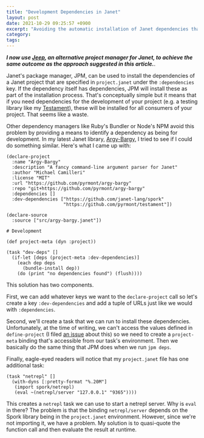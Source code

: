 ```yaml
---
title: "Development Dependencies in Janet"
layout: post
date: 2021-10-29 09:25:57 +0900
excerpt: "Avoiding the automatic installation of Janet dependencies that are only necessary for development."
category: 
tags: 
---
```


**_I now use [Jeep][], an alternative project manager for Janet, to achieve the same outcome as the approach suggested in this article._**.

[Jeep]: https://github.com/pyrmont/jeep "The GitHub repository for Jeep"

Janet's package manager, JPM, can be used to install the dependencies of a Janet project that are specified in `project.janet` under the `:dependencies` key. If the dependency itself has dependencies, JPM will install these as part of the installation process. That's conceptually simple but it means that if you need dependencies for the development of your project (e.g. a testing library like my [Testament][]), these will be installed for all consumers of your project. That seems like a waste.

[Testament]: https://github.com/pyrmont/testament "The GitHub repository for the Testament library"

Other dependency managers like Ruby's Bundler or Node's NPM avoid this problem by providing a means to identify a dependency as being for development. In my latest Janet library, [Argy-Bargy][], I tried to see if I could do something similar. Here's what I came up with:

[Argy-Bargy]: https://github.com/pyrmont/argy-bargy "The GitHub repository for the Argy-Bargy library"

```janet
(declare-project
  :name "Argy-Bargy"
  :description "A fancy command-line argument parser for Janet"
  :author "Michael Camilleri"
  :license "MIT"
  :url "https://github.com/pyrmont/argy-bargy"
  :repo "git+https://github.com/pyrmont/argy-bargy"
  :dependencies []
  :dev-dependencies ["https://github.com/janet-lang/spork"
                     "https://github.com/pyrmont/testament"])

(declare-source
  :source ["src/argy-bargy.janet"])

# Development

(def project-meta (dyn :project))

(task "dev-deps" []
  (if-let [deps (project-meta :dev-dependencies)]
    (each dep deps
      (bundle-install dep))
    (do (print "no dependencies found") (flush))))
```

This solution has two components.

First, we can add whatever keys we want to the `declare-project` call so let's create a key `:dev-dependencies` and add a tuple of URLs just like we would with `:dependencies`.

Second, we'll create a task that we can run to install these dependencies. Unfortunately, at the time of writing, we can't access the values defined in `define-project` (I filed [an issue][issue] about this) so we need to create a `project-meta` binding that's accessible from our task's environment. Then we basically do the same thing that JPM does when we run `jpm deps`.

[issue]: https://github.com/janet-lang/jpm/issues/34 "See issue #34 in the janet-lang/jpm repository on GitHub"

Finally, eagle-eyed readers will notice that my `project.janet` file has one additional task:

```janet
(task "netrepl" []
  (with-dyns [:pretty-format "%.20M"]
   (import spork/netrepl)
   (eval ~(netrepl/server "127.0.0.1" "9365"))))
```

This creates a `netrepl` task we can use to start a netrepl server. Why is `eval` in there? The problem is that the binding `netrepl/server` depends on the Spork library being in the `project.janet` environment. However, since we're not importing it, we have a problem. My solution is to quasi-quote the function call and then evaluate the result at runtime.
